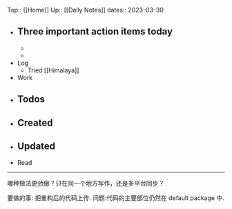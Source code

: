 Top:: [[Home]]
Up:: [[Daily Notes]]
dates:: 2023-03-30

- Three important action items today
	- 
	- 
	- 
- Log
	- Tried [[Himalaya]]
- Work
- Todos
	- 
- Created
	- 
- Updated
	- 
- Read

---
哪种做法更骄傲？只在同一个地方写作，还是多平台同步？

要做的事:
把重构后的代码上传.
问题:代码的主要部位仍然在 default package 中.

